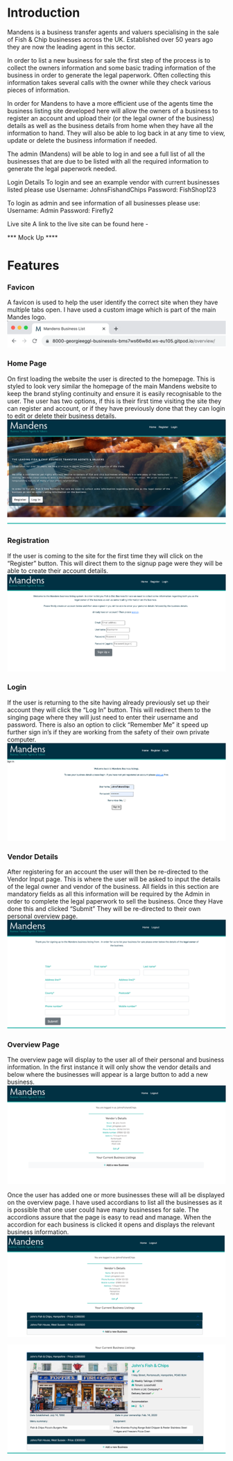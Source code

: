 
# Introduction
Mandens is a business transfer agents and valuers specialising in the sale of Fish & Chip businesses across the UK.  Established over 50 years ago they are now the leading agent in this sector. 

In order to list a new business for sale the first step of the process is to collect the owners information and some basic trading information of the business in order to generate the legal paperwork. Often collecting this information takes several calls with the owner while they check various pieces of information. 

In order for Mandens to have a more efficient use of the agents time the business listing site developed here will allow the owners of a business to register an account and upload their (or the legal owner of the business) details as well as the business details from home when they have all the information to hand. They will also be able to log back in at any time to view, update or delete the business information if needed. 

The admin (Mandens) will be able to log in and see a full list of all the businesses that are due to be listed with all the required information to generate the legal paperwork needed. 


Login Details
To login and see an example vendor with current businesses listed please use
Username: JohnsFishandChips
Password: FishShop123

To login as admin and see information of all businesses please use:
Username: Admin
Password: Firefly2


Live site
A link to the live site can be found here - 


*** Mock Up ****



# Features

### Favicon
A favicon is used to help the user identify the correct site when they have multiple tabs open. I have used a custom image which is part of the main Mandes logo. 
![Favicon Screenshot](/docs/readme-images/favicon.png)




### Home Page
On first loading the website the user is directed to the homepage. This is styled to look very similar the homepage of the main Mandens website to keep the brand styling continuity and ensure it is easily recognisable to the user. The user has two options, if this is their first time visiting the site they can register and account, or if they have previously done that they can login to edit or delete their business details. 
![Home Page Screenshot](/docs/readme-images/home.png)


### Registration
If the user is coming to the site for the first time they will click on the “Register” button. This will direct them to the signup page were they will be able to create their account details. 
![Registration Screenshot](/docs/readme-images/registration.png)

### Login
If the user is returning to the site having already previously set up their account they will click the “Log In” button. This will redirect them to the singing page where they will just need to enter their username and password. There is also an option to click “Remember Me” it speed up further sign in’s if they are working from the safety of their own private computer. 
![Login Screenshot](/docs/readme-images/login.png)

### Vendor Details
After registering for an account the user will then be re-directed to the Vendor Input page. This is where the user will be asked to input the details of the legal owner and vendor of the business. All fields in this section are mandatory fields as all this information will be required by the Admin in order to complete the legal paperwork to sell the business. Once they Have done this and clicked “Submit” They will be re-directed to their own personal overview page. 
![Vendor Input Screenshot](/docs/readme-images/vendor-input.png)

### Overview Page
The overview page will display to the user all of their personal and business information. In the first instance it will only show the vendor details and below where the businesses will appear is a large button to add a new business. 
![Overview Vendor Details Screenshot](/docs/readme-images/overview-vendor-details.png)

Once the user has added one or more businesses these will all be displayed on the overview page. I have used accordians to list all the businesses as it is possible that one user could have many businesses for sale. The accordions assure that the page is easy to read and manage. When the accordion for each business is clicked it opens and displays the relevant business information. 
![Overview Screenshot](/docs/readme-images/overview.png)

![Open Accordian Screenshot](/docs/readme-images/open-business.png)







